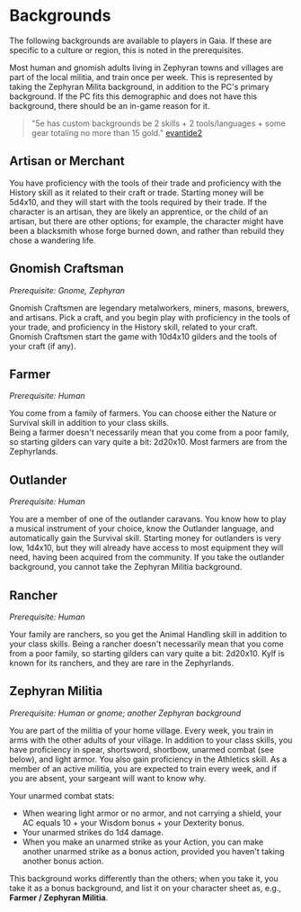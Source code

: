 # Backgrounds

The following backgrounds are available to players in Gaia.  If these are specific to a culture or region, this is noted in the prerequisites.

Most human and gnomish adults living in Zephyran towns and villages are part of the local militia, and train once per week.  This is represented by taking the Zephyran Milita background, in addition to the PC's primary background.  If the PC fits this demographic and does not have this background, there should be an in-game reason for it.

> "5e has custom backgrounds be 2 skills + 2 tools/languages + some gear totaling no more than 15 gold." [evantide2](https://www.reddit.com/r/DnD/comments/6bix2t/if_theres_one_class_i_hate_its_because/dhn790s/)

## Artisan or Merchant

You have proficiency with the tools of their trade and proficiency with the History skill as it related to their craft or trade.  Starting money will be 5d4x10, and they will start with the tools required by their trade.  If the character is an artisan, they are likely an apprentice, or the child of an artisan, but there are other options; for example, the character might have been a blacksmith whose forge burned down, and rather than rebuild they chose a wandering life.

## Gnomish Craftsman

*Prerequisite: Gnome, Zephyran*

Gnomish Craftsmen are legendary metalworkers, miners, masons, brewers, and artisans.  Pick a craft, and you begin play with proficiency in the tools of your trade, and proficiency in the History skill, related to your craft.  Gnomish Craftsmen start the game with 10d4x10 gilders and the tools of your craft (if any).

## Farmer

*Prerequisite: Human*

You come from a family of farmers.  You can choose either the Nature or Survival skill in addition to your class skills.  
Being a farmer doesn't necessarily mean that you come from a poor family, so starting gilders can vary quite a bit: 2d20x10.  Most farmers are from the Zephyrlands.

## Outlander

*Prerequisite: Human*

You are a member of one of the outlander caravans.  You know how to play a musical instrument of your choice, know the Outlander language, and automatically gain the Survival skill. Starting money for outlanders is very low, 1d4x10, but they will already have access to most equipment they will need, having been acquired from the community.  If you take the outlander background, you cannot take the Zephyran Militia background.

## Rancher

*Prerequisite: Human*

Your family are ranchers, so you get the Animal Handling skill in addition to your class skills.  Being a rancher doesn't necessarily mean that you come from a poor family, so starting gilders can vary quite a bit: 2d20x10.  Kylf is known for its ranchers, and they are rare in the Zephyrlands.

## Zephyran Militia

*Prerequisite: Human or gnome; another Zephyran background*

You are part of the militia of your home village.  Every week, you train in arms with the other adults of your village.  In addition to your class skills, you have proficiency in spear, shortsword, shortbow, unarmed combat (see below), and light armor.  You also gain proficiency in the Athletics skill. As a member of an active militia, you are expected to train every week, and if you are absent, your sargeant will want to know why.

Your unarmed combat stats:

* When wearing light armor or no armor, and not carrying a shield, your AC equals 10 + your Wisdom bonus + your Dexterity bonus.
* Your unarmed strikes do 1d4 damage.
* When you make an unarmed strike as your Action, you can make another unarmed strike as a bonus action, provided you haven't taking another bonus action.

This background works differently than the others; when you take it, you take it as a bonus background, and list it on your character sheet as, e.g., **Farmer / Zephyran Militia**.

